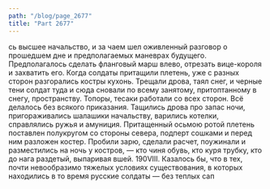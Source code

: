 ```yaml
---
path: "/blog/page_2677"
title: "Part 2677"
---
```


сь высшее начальство, и за чаем шел оживленный разговор о прошедшем дне и предполагаемых маневрах будущего. Предполагалось сделать фланговый марш влево, отрезать вице-короля и захватить его.
Когда солдаты притащили плетень, уже с разных сторон разгорались костры кухонь. Трещали дрова, таял снег, и черные тени солдат туда и сюда сновали по всему занятому, притоптанному в снегу, пространству.
Топоры, тесаки работали со всех сторон. Всё делалось без всякого приказания. Тащились дрова про запас ночи, пригораживались шалашики начальству, варились котелки, справлялись ружья и амуниция.
Притащенный осьмою ротой плетень поставлен полукругом со стороны севера, подперт сошками и перед ним разложен костер. Пробили зарю, сделали расчет, поужинали и разместились на ночь у костров, — кто чиня обувь, кто куря трубку, кто до нага раздетый, выпаривая вшей.
190VIII.
Казалось бы, что в тех, почти невообразимо тяжелых условиях существования, в которых находились в то время русские солдаты — без теплых сап
